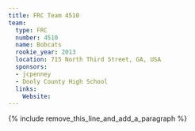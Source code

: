 ```yaml
---
title: FRC Team 4510
team:
  type: FRC
  number: 4510
  name: Bobcats
  rookie_year: 2013
  location: 715 North Third Street, GA, USA
  sponsors:
  - jcpenney
  - Dooly County High School
  links:
    Website:
---
```


{% include remove_this_line_and_add_a_paragraph %}